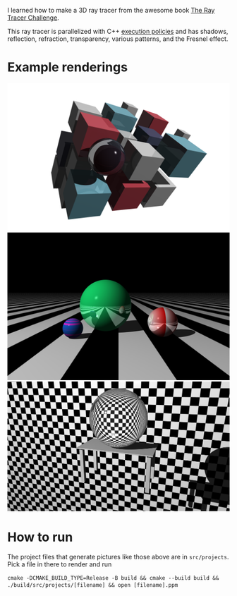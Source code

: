 I learned how to make a 3D ray tracer from the awesome book [The Ray Tracer Challenge](http://raytracerchallenge.com/).

This ray tracer is parallelized with C++ [execution policies](https://en.cppreference.com/w/cpp/algorithm/execution_policy_tag_t) and has shadows, reflection, refraction, transparency, various patterns, and the Fresnel effect.

# Example renderings
![](pics/cover.png) ![](pics/patterns.png) ![](pics/glass_orb.png)

# How to run
The project files that generate pictures like those above are in `src/projects`. Pick a file in there to render and run

```
cmake -DCMAKE_BUILD_TYPE=Release -B build && cmake --build build && ./build/src/projects/[filename] && open [filename].ppm
```
